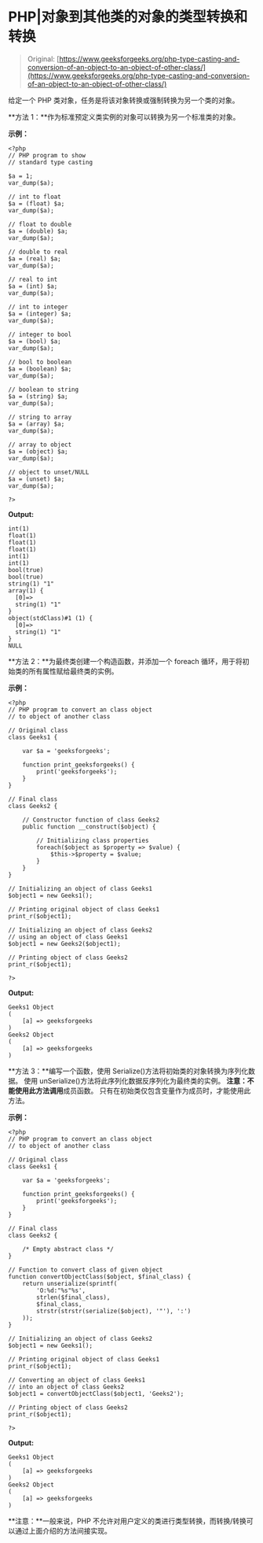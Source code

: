 # PHP|对象到其他类的对象的类型转换和转换

> Original: [https://www.geeksforgeeks.org/php-type-casting-and-conversion-of-an-object-to-an-object-of-other-class/](https://www.geeksforgeeks.org/php-type-casting-and-conversion-of-an-object-to-an-object-of-other-class/)

给定一个 PHP 类对象，任务是将该对象转换或强制转换为另一个类的对象。

**方法 1：**作为标准预定义类实例的对象可以转换为另一个标准类的对象。

**示例：**

```
<?php
// PHP program to show 
// standard type casting

$a = 1;
var_dump($a);

// int to float
$a = (float) $a;
var_dump($a);

// float to double
$a = (double) $a;
var_dump($a);

// double to real
$a = (real) $a;
var_dump($a);

// real to int
$a = (int) $a;
var_dump($a);

// int to integer
$a = (integer) $a;
var_dump($a);

// integer to bool
$a = (bool) $a;
var_dump($a);

// bool to boolean
$a = (boolean) $a;
var_dump($a);

// boolean to string
$a = (string) $a;
var_dump($a);

// string to array
$a = (array) $a;
var_dump($a);

// array to object
$a = (object) $a;
var_dump($a);

// object to unset/NULL
$a = (unset) $a;
var_dump($a);

?>
```

**Output:**

```
int(1)
float(1)
float(1)
float(1)
int(1)
int(1)
bool(true)
bool(true)
string(1) "1"
array(1) {
  [0]=>
  string(1) "1"
}
object(stdClass)#1 (1) {
  [0]=>
  string(1) "1"
}
NULL

```

**方法 2：**为最终类创建一个构造函数，并添加一个 foreach 循环，用于将初始类的所有属性赋给最终类的实例。

**示例：**

```
<?php
// PHP program to convert an class object
// to object of another class

// Original class
class Geeks1 {

    var $a = 'geeksforgeeks';

    function print_geeksforgeeks() {
        print('geeksforgeeks');
    }
}

// Final class
class Geeks2 {

    // Constructor function of class Geeks2
    public function __construct($object) {

        // Initializing class properties
        foreach($object as $property => $value) {
            $this->$property = $value;
        }
    }
}

// Initializing an object of class Geeks1
$object1 = new Geeks1();

// Printing original object of class Geeks1
print_r($object1);

// Initializing an object of class Geeks2
// using an object of class Geeks1
$object1 = new Geeks2($object1);

// Printing object of class Geeks2
print_r($object1);

?>
```

**Output:**

```
Geeks1 Object
(
    [a] => geeksforgeeks
)
Geeks2 Object
(
    [a] => geeksforgeeks
)

```

**方法 3：**编写一个函数，使用 Serialize()方法将初始类的对象转换为序列化数据。 使用 unSerialize()方法将此序列化数据反序列化为最终类的实例。
**注意：不能使用此方法调用**成员函数。 只有在初始类仅包含变量作为成员时，才能使用此方法。

**示例：**

```
<?php
// PHP program to convert an class object 
// to object of another class

// Original class
class Geeks1 {

    var $a = 'geeksforgeeks';

    function print_geeksforgeeks() {
        print('geeksforgeeks');
    }
}

// Final class
class Geeks2 {

    /* Empty abstract class */
}

// Function to convert class of given object
function convertObjectClass($object, $final_class) {
    return unserialize(sprintf(
        'O:%d:"%s"%s',
        strlen($final_class),
        $final_class,
        strstr(strstr(serialize($object), '"'), ':')
    ));
}

// Initializing an object of class Geeks2
$object1 = new Geeks1();

// Printing original object of class Geeks1
print_r($object1);

// Converting an object of class Geeks1
// into an object of class Geeks2
$object1 = convertObjectClass($object1, 'Geeks2');

// Printing object of class Geeks2
print_r($object1);

?>
```

**Output:**

```
Geeks1 Object
(
    [a] => geeksforgeeks
)
Geeks2 Object
(
    [a] => geeksforgeeks
)

```

**注意：**一般来说，PHP 不允许对用户定义的类进行类型转换，而转换/转换可以通过上面介绍的方法间接实现。